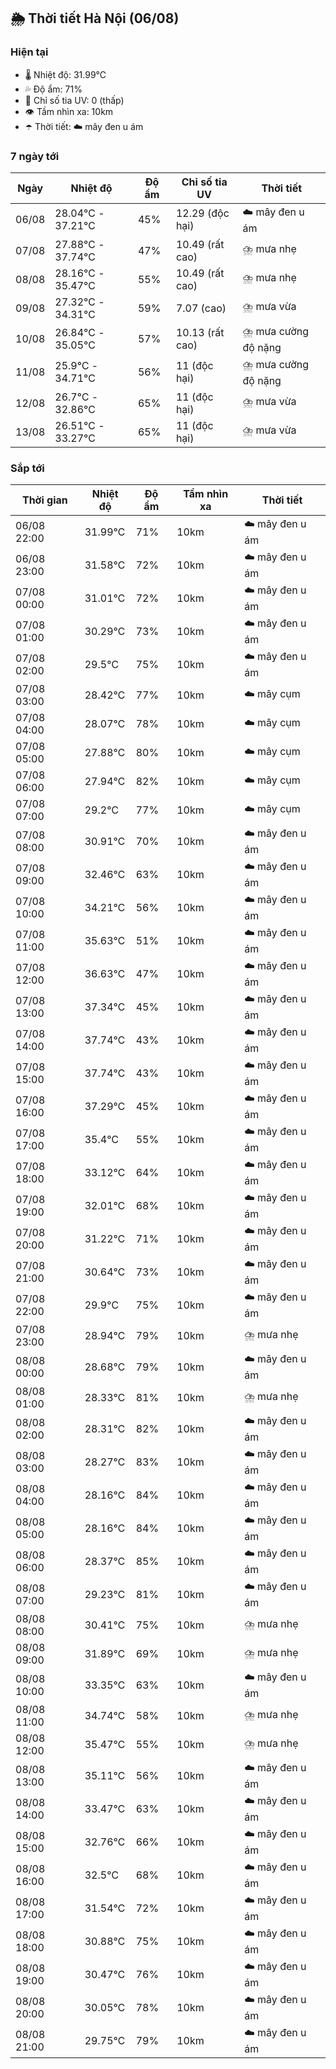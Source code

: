 ## 🌦️ Thời tiết Hà Nội (06/08)

### Hiện tại

- 🌡️ Nhiệt độ: 31.99℃
- 💦 Độ ẩm: 71%
- 🌟 Chỉ số tia UV: 0 (thấp)
- 👁️ Tầm nhìn xa: 10km
- ☂️ Thời tiết: ☁️ mây đen u ám

### 7 ngày tới

| Ngày | Nhiệt độ | Độ ẩm | Chỉ số tia UV | Thời tiết |
| --- | --- | --- | --- | --- |
| 06/08 | 28.04℃ - 37.21℃ | 45% | 12.29 (độc hại) | ☁️ mây đen u ám |
| 07/08 | 27.88℃ - 37.74℃ | 47% | 10.49 (rất cao) | ⛈️ mưa nhẹ |
| 08/08 | 28.16℃ - 35.47℃ | 55% | 10.49 (rất cao) | ⛈️ mưa nhẹ |
| 09/08 | 27.32℃ - 34.31℃ | 59% | 7.07 (cao) | ⛈️ mưa vừa |
| 10/08 | 26.84℃ - 35.05℃ | 57% | 10.13 (rất cao) | ⛈️ mưa cường độ nặng |
| 11/08 | 25.9℃ - 34.71℃ | 56% | 11 (độc hại) | ⛈️ mưa cường độ nặng |
| 12/08 | 26.7℃ - 32.86℃ | 65% | 11 (độc hại) | ⛈️ mưa vừa |
| 13/08 | 26.51℃ - 33.27℃ | 65% | 11 (độc hại) | ⛈️ mưa vừa |

### Sắp tới

| Thời gian | Nhiệt độ | Độ ẩm | Tầm nhìn xa | Thời tiết |
| --- | --- | --- | --- | --- |
| 06/08 22:00 | 31.99℃ | 71% | 10km | ☁️ mây đen u ám |
| 06/08 23:00 | 31.58℃ | 72% | 10km | ☁️ mây đen u ám |
| 07/08 00:00 | 31.01℃ | 72% | 10km | ☁️ mây đen u ám |
| 07/08 01:00 | 30.29℃ | 73% | 10km | ☁️ mây đen u ám |
| 07/08 02:00 | 29.5℃ | 75% | 10km | ☁️ mây đen u ám |
| 07/08 03:00 | 28.42℃ | 77% | 10km | ☁️ mây cụm |
| 07/08 04:00 | 28.07℃ | 78% | 10km | ☁️ mây cụm |
| 07/08 05:00 | 27.88℃ | 80% | 10km | ☁️ mây cụm |
| 07/08 06:00 | 27.94℃ | 82% | 10km | ☁️ mây cụm |
| 07/08 07:00 | 29.2℃ | 77% | 10km | ☁️ mây cụm |
| 07/08 08:00 | 30.91℃ | 70% | 10km | ☁️ mây đen u ám |
| 07/08 09:00 | 32.46℃ | 63% | 10km | ☁️ mây đen u ám |
| 07/08 10:00 | 34.21℃ | 56% | 10km | ☁️ mây đen u ám |
| 07/08 11:00 | 35.63℃ | 51% | 10km | ☁️ mây đen u ám |
| 07/08 12:00 | 36.63℃ | 47% | 10km | ☁️ mây đen u ám |
| 07/08 13:00 | 37.34℃ | 45% | 10km | ☁️ mây đen u ám |
| 07/08 14:00 | 37.74℃ | 43% | 10km | ☁️ mây đen u ám |
| 07/08 15:00 | 37.74℃ | 43% | 10km | ☁️ mây đen u ám |
| 07/08 16:00 | 37.29℃ | 45% | 10km | ☁️ mây đen u ám |
| 07/08 17:00 | 35.4℃ | 55% | 10km | ☁️ mây đen u ám |
| 07/08 18:00 | 33.12℃ | 64% | 10km | ☁️ mây đen u ám |
| 07/08 19:00 | 32.01℃ | 68% | 10km | ☁️ mây đen u ám |
| 07/08 20:00 | 31.22℃ | 71% | 10km | ☁️ mây đen u ám |
| 07/08 21:00 | 30.64℃ | 73% | 10km | ☁️ mây đen u ám |
| 07/08 22:00 | 29.9℃ | 75% | 10km | ☁️ mây đen u ám |
| 07/08 23:00 | 28.94℃ | 79% | 10km | ⛈️ mưa nhẹ |
| 08/08 00:00 | 28.68℃ | 79% | 10km | ☁️ mây đen u ám |
| 08/08 01:00 | 28.33℃ | 81% | 10km | ⛈️ mưa nhẹ |
| 08/08 02:00 | 28.31℃ | 82% | 10km | ☁️ mây đen u ám |
| 08/08 03:00 | 28.27℃ | 83% | 10km | ☁️ mây đen u ám |
| 08/08 04:00 | 28.16℃ | 84% | 10km | ☁️ mây đen u ám |
| 08/08 05:00 | 28.16℃ | 84% | 10km | ☁️ mây đen u ám |
| 08/08 06:00 | 28.37℃ | 85% | 10km | ☁️ mây đen u ám |
| 08/08 07:00 | 29.23℃ | 81% | 10km | ☁️ mây đen u ám |
| 08/08 08:00 | 30.41℃ | 75% | 10km | ⛈️ mưa nhẹ |
| 08/08 09:00 | 31.89℃ | 69% | 10km | ⛈️ mưa nhẹ |
| 08/08 10:00 | 33.35℃ | 63% | 10km | ☁️ mây đen u ám |
| 08/08 11:00 | 34.74℃ | 58% | 10km | ⛈️ mưa nhẹ |
| 08/08 12:00 | 35.47℃ | 55% | 10km | ⛈️ mưa nhẹ |
| 08/08 13:00 | 35.11℃ | 56% | 10km | ☁️ mây đen u ám |
| 08/08 14:00 | 33.47℃ | 63% | 10km | ☁️ mây đen u ám |
| 08/08 15:00 | 32.76℃ | 66% | 10km | ☁️ mây đen u ám |
| 08/08 16:00 | 32.5℃ | 68% | 10km | ☁️ mây đen u ám |
| 08/08 17:00 | 31.54℃ | 72% | 10km | ☁️ mây đen u ám |
| 08/08 18:00 | 30.88℃ | 75% | 10km | ☁️ mây đen u ám |
| 08/08 19:00 | 30.47℃ | 76% | 10km | ☁️ mây đen u ám |
| 08/08 20:00 | 30.05℃ | 78% | 10km | ☁️ mây đen u ám |
| 08/08 21:00 | 29.75℃ | 79% | 10km | ☁️ mây đen u ám |
